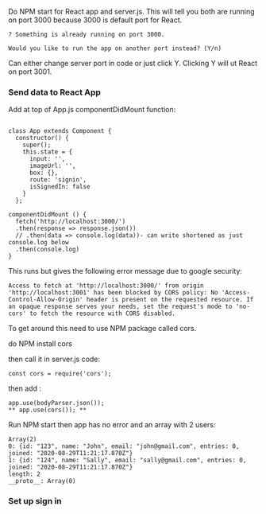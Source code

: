 Do NPM start for React app and server.js. This will tell you both are running on port 3000 because 3000 is default port for React. 
```
? Something is already running on port 3000.

Would you like to run the app on another port instead? (Y/n)
```

Can either change server port in code or just click Y. Clicking Y will ut React on port 3001. 

### Send data to React App ###
Add at top of App.js componentDidMount function: 
```

class App extends Component {
  constructor() {
    super();
    this.state = {
      input: '',
      imageUrl: '',
      box: {},
      route: 'signin',
      isSignedIn: false
    }
  };

componentDidMount () {
  fetch('http://localhost:3000/')
  .then(response => response.json())
  // .then(data => console.log(data))- can write shortened as just console.log below
  .then(console.log)
}
```
This runs but gives the following error message due to google security: 

```
Access to fetch at 'http://localhost:3000/' from origin 'http://localhost:3001' has been blocked by CORS policy: No 'Access-Control-Allow-Origin' header is present on the requested resource. If an opaque response serves your needs, set the request's mode to 'no-cors' to fetch the resource with CORS disabled.
```

To get around this need to use NPM package called cors. 

do NPM install cors

then call it in server.js code: 
```
const cors = require('cors');
```
then add : 
```
app.use(bodyParser.json());
** app.use(cors()); **
```
Run NPM start then app has no error and an array with 2 users:
```
Array(2)
0: {id: "123", name: "John", email: "john@gmail.com", entries: 0, joined: "2020-08-29T11:21:17.870Z"}
1: {id: "124", name: "Sally", email: "sally@gmail.com", entries: 0, joined: "2020-08-29T11:21:17.870Z"}
length: 2
__proto__: Array(0)
```

### Set up sign in ###


